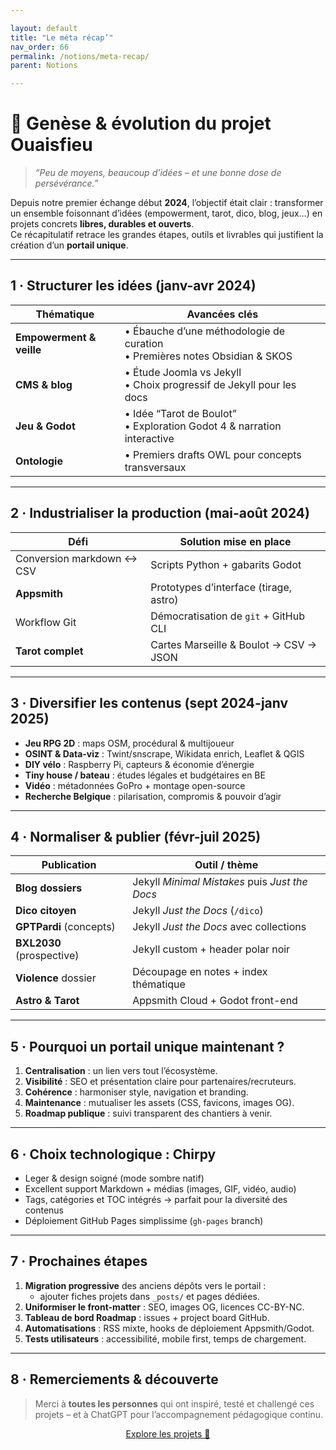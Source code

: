 ```yaml
---

layout: default
title: "Le méta récap’"
nav_order: 66
permalink: /notions/meta-recap/
parent: Notions

---
```





# 🌟 Genèse & évolution du projet Ouaisfieu

> _“Peu de moyens, beaucoup d’idées – et une bonne dose de persévérance.”_

Depuis notre premier échange début **2024**, l’objectif était clair : transformer un ensemble foisonnant d’idées (empowerment, tarot, dico, blog, jeux…) en projets concrets **libres, durables et ouverts**.  
Ce récapitulatif retrace les grandes étapes, outils et livrables qui justifient la création d’un **portail unique**.

---

## 1 · Structurer les idées (janv-avr 2024)

| Thématique | Avancées clés |
|------------|---------------|
| **Empowerment & veille** | • Ébauche d’une méthodologie de curation <br>• Premières notes Obsidian & SKOS |
| **CMS & blog** | • Étude Joomla vs Jekyll <br>• Choix progressif de Jekyll pour les docs |
| **Jeu & Godot** | • Idée “Tarot de Boulot” <br>• Exploration Godot 4 & narration interactive |
| **Ontologie** | • Premiers drafts OWL pour concepts transversaux |

---

## 2 · Industrialiser la production (mai-août 2024)

| Défi | Solution mise en place |
|------|------------------------|
| Conversion markdown ↔ CSV | Scripts Python + gabarits Godot |
| **Appsmith** | Prototypes d’interface (tirage, astro) |
| Workflow Git | Démocratisation de `git` + GitHub CLI |
| **Tarot complet** | Cartes Marseille & Boulot → CSV → JSON |

---

## 3 · Diversifier les contenus (sept 2024-janv 2025)

* **Jeu RPG 2D** : maps OSM, procédural & multijoueur  
* **OSINT & Data-viz** : Twint/snscrape, Wikidata enrich, Leaflet & QGIS  
* **DIY vélo** : Raspberry Pi, capteurs & économie d’énergie  
* **Tiny house / bateau** : études légales et budgétaires en BE  
* **Vidéo** : métadonnées GoPro + montage open-source  
* **Recherche Belgique** : pilarisation, compromis & pouvoir d’agir

---

## 4 · Normaliser & publier (févr-juil 2025)

| Publication | Outil / thème |
|-------------|---------------|
| **Blog dossiers** | Jekyll *Minimal Mistakes* puis *Just the Docs* |
| **Dico citoyen** | Jekyll *Just the Docs* (`/dico`) |
| **GPTPardi** (concepts) | Jekyll *Just the Docs* avec collections |
| **BXL2030** (prospective) | Jekyll custom + header polar noir |
| **Violence** dossier | Découpage en notes + index thématique |
| **Astro & Tarot** | Appsmith Cloud + Godot front-end |

---

## 5 · Pourquoi un **portail unique** maintenant ?

1. **Centralisation** : un lien vers tout l’écosystème.  
2. **Visibilité** : SEO et présentation claire pour partenaires/recruteurs.  
3. **Cohérence** : harmoniser style, navigation et branding.  
4. **Maintenance** : mutualiser les assets (CSS, favicons, images OG).  
5. **Roadmap publique** : suivi transparent des chantiers à venir.

---

## 6 · Choix technologique : **Chirpy**

* Leger & design soigné (mode sombre natif)  
* Excellent support Markdown + médias (images, GIF, vidéo, audio)  
* Tags, catégories et TOC intégrés → parfait pour la diversité des contenus  
* Déploiement GitHub Pages simplissime (`gh-pages` branch)

---

## 7 · Prochaines étapes

1. **Migration progressive** des anciens dépôts vers le portail :  
   - ajouter fiches projets dans `_posts/` et pages dédiées.  
2. **Uniformiser le front-matter** : SEO, images OG, licences CC-BY-NC.  
3. **Tableau de bord Roadmap** : issues + project board GitHub.  
4. **Automatisations** : RSS mixte, hooks de déploiement Appsmith/Godot.  
5. **Tests utilisateurs** : accessibilité, mobile first, temps de chargement.

---

## 8 · Remerciements & découverte

> Merci à **toutes les personnes** qui ont inspiré, testé et challengé ces projets – et à ChatGPT pour l’accompagnement pédagogique continu.

<!-- Bouton verso -->
<div align="center">

[Explore les projets 🚀](/categories/)

</div>
